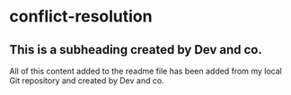 # conflict-resolution

## This is a subheading created by Dev and co.

All of this content added to the readme file has been added from my local Git repository and created by Dev and co.

